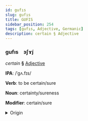 ```yaml
---
id: gufıs
slug: gufıs
title: GUFIS
sidebar_position: 254
tags: [gufıs, Adjective, Germanic]
description: certain § Adjective
---
```


### gufıs&emsp;<span kind="abugida">ꜿʃɤ́ȷ</span>

*certain* **§** [Adjective](../../tags/Adjective)

**IPA**: /ˈgʌ.fɪs/

**Verb**: to be certain/sure

**Noun**: certainty/sureness

**Modifier**: certain/sure

<details>
    <summary>Origin</summary>
    German gewiss /ɡəˈvɪs/<br/>
    <em>Germanic Language Family</em>
</details>